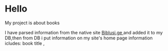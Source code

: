 <h1> Hello </h1> 
<p> My project is about books </p>
<p> I have parsed information from the native site <a href="Biblusi.ge" >Biblusi.ge  </a> and added it to my DB,then from DB i put information on my site's home page information icludes: <bold> book title </bold>, </p>
